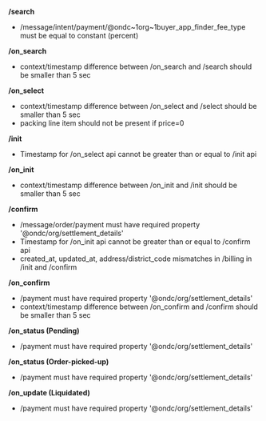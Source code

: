 **/search**
- /message/intent/payment/@ondc~1org~1buyer_app_finder_fee_type must be equal to constant (percent)

**/on_search**
- context/timestamp difference between /on_search and /search should be smaller than 5 sec

**/on_select**
- context/timestamp difference between /on_select and /select should be smaller than 5 sec
- packing line item should not be present if price=0

**/init**
- Timestamp for  /on_select api cannot be greater than or equal to /init api

**/on_init**
- context/timestamp difference between /on_init and /init should be smaller than 5 sec

**/confirm**
- /message/order/payment must have required property '@ondc/org/settlement_details'
- Timestamp for /on_init api cannot be greater than or equal to /confirm api
- created_at, updated_at, address/district_code mismatches in /billing in /init and /confirm

**/on_confirm**
- /payment must have required property '@ondc/org/settlement_details'
- context/timestamp difference between /on_confirm and /confirm should be smaller than 5 sec

**/on_status (Pending)**
- /payment must have required property '@ondc/org/settlement_details'

**/on_status (Order-picked-up)**
- /payment must have required property '@ondc/org/settlement_details'

**/on_update (Liquidated)**
- /payment must have required property '@ondc/org/settlement_details'

